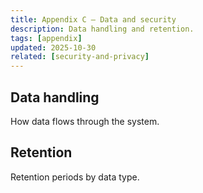 ```yaml
---
title: Appendix C — Data and security
description: Data handling and retention.
tags: [appendix]
updated: 2025-10-30
related: [security-and-privacy]
---
```


## Data handling

How data flows through the system.

## Retention

Retention periods by data type.
